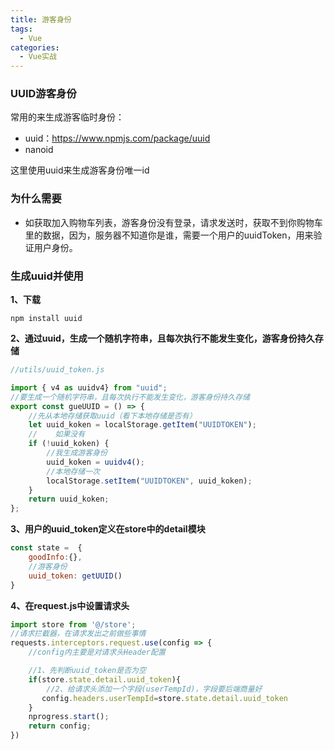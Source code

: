 ```yaml
---
title: 游客身份
tags:
  - Vue
categories:
  - Vue实战
---
```




### UUID游客身份

常用的来生成游客临时身份：

+ uuid：https://www.npmjs.com/package/uuid
+ nanoid

这里使用uuid来生成游客身份唯一id

### 为什么需要

+ 如获取加入购物车列表，游客身份没有登录，请求发送时，获取不到你购物车里的数据，因为，服务器不知道你是谁，需要一个用户的uuidToken，用来验证用户身份。



### 生成uuid并使用

**1、下载**

```cms
npm install uuid
```

**2、通过uuid，生成一个随机字符串，且每次执行不能发生变化，游客身份持久存储**

```js
//utils/uuid_token.js

import { v4 as uuidv4} from "uuid";
//要生成一个随机字符串，且每次执行不能发生变化，游客身份持久存储
export const gueUUID = () => {
    //先从本地存储获取uuid（看下本地存储是否有）
    let uuid_koken = localStorage.getItem("UUIDTOKEN");
    //    如果没有
    if (!uuid_koken) {
        //我生成游客身份
        uuid_koken = uuidv4();
        //本地存储一次
        localStorage.setItem("UUIDTOKEN", uuid_koken);
    }
    return uuid_koken;
};
```

**3、用户的uuid_token定义在store中的detail模块**

```js
const state =  {
    goodInfo:{},
    //游客身份
    uuid_token: getUUID()
}
```

**4、在request.js中设置请求头**

```js
import store from '@/store';
//请求拦截器，在请求发出之前做些事情
requests.interceptors.request.use(config => {
    //config内主要是对请求头Header配置

    //1、先判断uuid_token是否为空
    if(store.state.detail.uuid_token){
        //2、给请求头添加一个字段(userTempId)，字段要后端商量好
       config.headers.userTempId=store.state.detail.uuid_token
    }
    nprogress.start();
    return config;
})
```